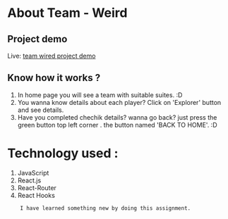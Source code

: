 # About Team - Weird

## Project demo
Live: [team wired project demo](https://team-weired.netlify.app/) 

## Know how it works ? 

1. In home page you will see a team with suitable suites. :D
2. You wanna know details about each player? Click on 'Explorer' button and see details.
3. Have you completed chechik details? wanna go back? just press the green button top left corner . the button named 'BACK TO HOME'. :D

# Technology used : 
1. JavaScript
2. React.js
3. React-Router
4. React Hooks



```
    I have learned something new by doing this assignment.
```

